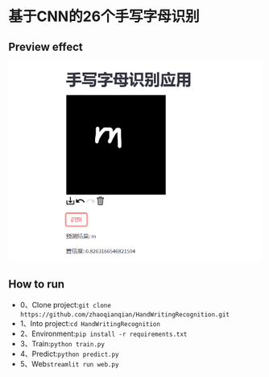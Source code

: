 # 基于CNN的26个手写字母识别
## Preview effect
![img.png](img.png)

## How to run
- 0、Clone project:`git clone https://github.com/zhaoqianqian/HandWritingRecognition.git`
- 1、Into project:`cd HandWritingRecognition`
- 2、Environment:`pip install -r requirements.txt`
- 3、Train:`python train.py`
- 4、Predict:`python predict.py`
- 5、Web`streamlit run web.py`

